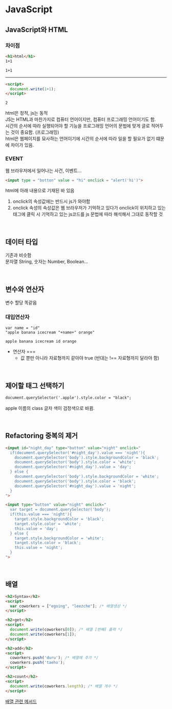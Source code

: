 # JavaScript

## JavaScript와 HTML
### 차이점
```html
<h1>html</h1>
1+1
```
```
1+1
```
___

```html
<script>
  document.write(1+1);
</script>
```
```
2
```
html은 정적, js는 동적  
JS는 HTML과 마찬가지로 컴퓨터 언어이지만, 컴퓨터 프로그래밍 언어이기도 함.  
시간의 순서에 따라 실행되어야 할 기능을 프로그래밍 언어의 문법에 맞게 글로 적어두는 것이 중요함. (프로그래밍)  
html은 웹페이지를 묘사하는 언어이기에 시간의 순서에 따라 일을 할 필요가 없기 떄문에 차이가 있음. 

### EVENT 
웹 브라우저에서 일어나는 사건, 이벤트...
```html
<input type = "botton" value = "hi" onclick = "alert('hi')">
```
html에 아래 내용으로 기재된 바 있음
1. onclick의 속성값에는 반드시 js가 와야함
2. onclick 속성의 속성값은 웹 브라우저가 기억하고 있다가 onclick이 위치하고 있는 태그에 클릭 시 기억하고 있는 js코드를 js 문법에 따라 해석해서 그대로 동작할 것

<br>

## 데이터 타입
기존과 비슷함  
문자열 String, 숫자는 Number, Boolean...

<br>

## 변수와 연산자
변수 할당 똑같음  

### 대입연산자
```
var name = "id"
"apple banana icecream "+name+" orange"
```
```
apple banana icecream id orange
```

* 연산자 ===  
  * 값 뿐만 아니라 자료형까지 같아야 true (반대는 !== 자료형까지 달라야 함) 

<br>

## 제어할 태그 선택하기

```html
document.querySelector('.apple').style.color = "black";
```
apple 이름의 class 글자 색이 검정색으로 바뀜. 

<br>

## Refactoring 중복의 제거
```html
<input id="night_day" type="button" value="night" onclick="
  if(document.querySelector('#night_day').value === 'night'){
    document.querySelector('body').style.backgroundColor = 'black';
    document.querySelector('body').style.color = 'white';
    document.querySelector('#night_day').value = 'day';
  } else {
    document.querySelector('body').style.backgroundColor = 'white';
    document.querySelector('body').style.color = 'black';
    document.querySelector('#night_day').value = 'night';
  }
">
```
```html
<input type="button" value="night" onclick="
  var target = document.querySelector('body');
  if(this.value === 'night'){
    target.style.backgroundColor = 'black';
    target.style.color = 'white';
    this.value = 'day';
  } else {
    target.style.backgroundColor = 'white';
    target.style.color = 'black';
    this.value = 'night';
  }
">
```

<br>

## 배열

```html
<h2>Syntax</h2>
<script>
  var coworkers = ["egoing", "leezche"]; /* 배열생성 */
</script>

<h2>get</h2>
<script>
  document.write(coworkers[0]); /* 배열 [번째] 출력 */
  document.write(coworkers[1]);
</script>

<h2>add</h2>
<script>
  coworkers.push('duru'); /* 배열에 추가 */
  coworkers.push('taeho');
</script>

<h2>count</h2>
<script>
  document.write(coworkers.length); /* 배열 개수 */
</script>
```
[배열 관련 메서드](https://developer.mozilla.org/ko/docs/Web/JavaScript/Reference/Global_Objects/Array)